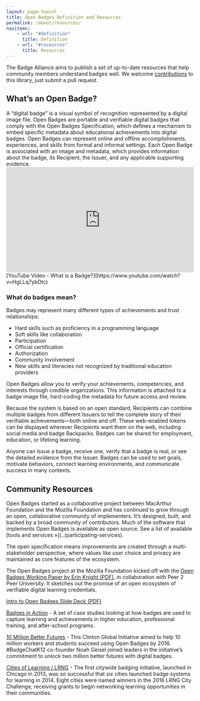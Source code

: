 ```yaml
---
layout: page-twocol
title: Open Badges Definition and Resources
permalink: /about/resources/
navitems:
    - url: "#definition"
      title: Definition
    - url: "#resources"
      title: Resources
---
```

The Badge Alliance aims to publish a set of up-to-date resources that help community members understand badges well. We welcome [contributions](https://github.com/openbadges/openbadges.org-static/blob/gh-pages/about/resources/index.md) to this library, just submit a pull request.

<h2 class="title title-content" id="definition">What’s an Open Badge?</h2>
A “digital badge” is a visual symbol of recognition represented by a digital image file. Open Badges are portable and verifiable digital badges that comply with the Open Badges Specification, which defines a mechanism to embed specific metadata about educational achievements into digital badges. Open Badges can represent online and offline accomplishments, experiences, and skills from formal and informal settings. Each Open Badge is associated with an image and metadata, which provides information about the badge, its Recipient, the Issuer, and any applicable supporting evidence.
<style>.embed-container { position: relative; padding-bottom: 56.25%; height: 0; overflow: hidden; max-width: 100%; } .embed-container iframe, .embed-container object, .embed-container embed { position: absolute; top: 0; left: 0; width: 100%; height: 100%; }</style><div class='embed-container'><iframe src='https://www.youtube.com/embed/HgLLq7ybDtc' frameborder='0' allowfullscreen></iframe></div>
[YouTube Video - What is a Badge?](https://www.youtube.com/watch?v=HgLLq7ybDtc)

<h3 class="title title-secondary">What do badges mean?</h3>
Badges may represent many different types of achievements and trust relationships:

* Hard skills such as proficiency in a programming language
* Soft skills like collaboration
* Participation
* Official certification
* Authorization 
* Community involvement
* New skills and literacies not recognized by traditional education providers

Open Badges allow you to verify your achievements, competencies, and interests through credible organizations. This information is attached to a badge image file, hard-coding the metadata for future access and review.
 
Because the system is based on an open standard, Recipients can combine multiple badges from different Issuers to tell the complete story of their verifiable achievements—both online and off. These web-enabled tokens can be displayed wherever Recipients want them on the web, including social media and badge Backpacks. Badges can be shared for employment, education, or lifelong learning.

Anyone can Issue a badge, receive one, verify that a badge is real, or see the detailed evidence from the Issuer. Badges can be used to set goals, motivate behaviors, connect learning environments, and communicate success in many contexts. 

<h2 class="title title-content" id="resources">Community Resources</h2>
Open Badges started as a collaborative project between MacArthur Foundation and the Mozilla Foundation and has continued to grow through an open, collaborative community of implementers. It’s designed, built, and backed by a broad community of contributors. Much of the software that implements Open Badges is available as open source. See a list of available [tools and services »](../participating-services).

The open specification means improvements are created through a multi-stakeholder perspective, where values like user choice and privacy are maintained as core features of the ecosystem. 

The Open Badges project at the Mozilla Foundation kicked off with the [Open Badges Working Paper by Erin Knight (PDF)](https://wiki.mozilla.org/images/5/59/OpenBadges-Working-Paper_012312.pdf), in collaboration with Peer 2 Peer University. It sketches out the promise of an open ecosystem of verifiable digital learning credentials.

[Intro to Open Badges Slide Deck (PDF)](https://wiki.mozilla.org/images/8/84/Open_Badges_Presentation_-_General.pdf)

[Badges in Action](http://www.reconnectlearning.org/case-studies) - A set of case studies looking at how badges are used to capture learning and achievements in higher education, professional training, and after-school programs. 

[10 Million Better Futures](http://www.10mbetterfutures.org) - This Clinton Global Initiative aimed to help 10 million workers and students succeed using Open Badges by 2016. #BadgeChatK12 co-founder Noah Geisel joined leaders in the initiative’s commitment to unlock two million better futures with digital badges. 

[Cities of Learning / LRNG](https://www.lrng.org/) - The first citywide badging initiative, launched in Chicago in 2013, was so successful that six cities launched badge systems for learning in 2014. Eight cities were named winners in the 2016 LRNG City Challenge, receiving grants to begin networking learning opportunities in their communities. 






